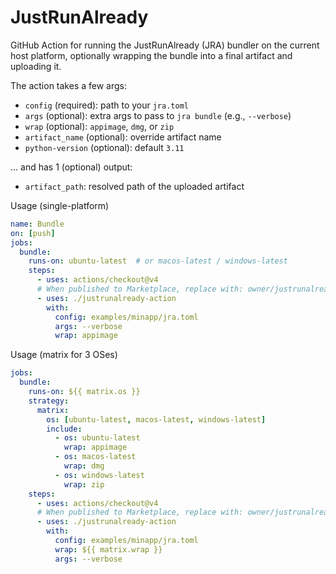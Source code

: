 # JustRunAlready

GitHub Action for running the JustRunAlready (JRA) bundler on the current host
platform, optionally wrapping the bundle into a final artifact and uploading
it.

The action takes a few args:

- `config` (required): path to your `jra.toml`
- `args` (optional): extra args to pass to `jra bundle` (e.g., `--verbose`)
- `wrap` (optional): `appimage`, `dmg`, or `zip`
- `artifact_name` (optional): override artifact name
- `python-version` (optional): default `3.11`


... and has 1 (optional) output:

- `artifact_path`: resolved path of the uploaded artifact

Usage (single-platform)
```yaml
name: Bundle
on: [push]
jobs:
  bundle:
    runs-on: ubuntu-latest  # or macos-latest / windows-latest
    steps:
      - uses: actions/checkout@v4
      # When published to Marketplace, replace with: owner/justrunalready-action@v1
      - uses: ./justrunalready-action
        with:
          config: examples/minapp/jra.toml
          args: --verbose
          wrap: appimage
```

Usage (matrix for 3 OSes)
```yaml
jobs:
  bundle:
    runs-on: ${{ matrix.os }}
    strategy:
      matrix:
        os: [ubuntu-latest, macos-latest, windows-latest]
        include:
          - os: ubuntu-latest
            wrap: appimage
          - os: macos-latest
            wrap: dmg
          - os: windows-latest
            wrap: zip
    steps:
      - uses: actions/checkout@v4
      # When published to Marketplace, replace with: owner/justrunalready-action@v1
      - uses: ./justrunalready-action
        with:
          config: examples/minapp/jra.toml
          wrap: ${{ matrix.wrap }}
          args: --verbose
```

